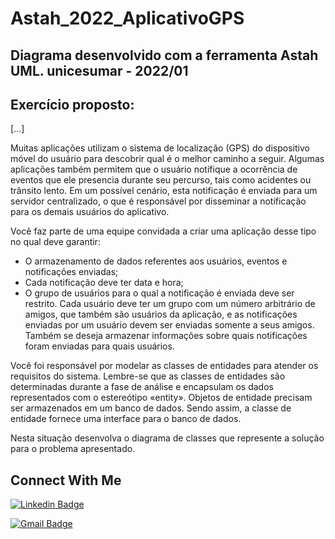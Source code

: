 # Astah_2022_AplicativoGPS
Diagrama desenvolvido com a ferramenta Astah UML. unicesumar - 2022/01
---

## Exercício proposto:
[...]

Muitas aplicações utilizam o sistema de localização (GPS) do dispositivo móvel do usuário para descobrir qual é o melhor caminho a seguir. Algumas aplicações também permitem que o usuário notifique a ocorrência de eventos que ele presencia durante seu percurso, tais como acidentes ou trânsito lento. Em um possível cenário, esta notificação é enviada para um servidor centralizado, o que é responsável por disseminar a notificação para os demais usuários do aplicativo.

Você faz parte de uma equipe convidada a criar uma aplicação desse tipo no qual deve garantir:
- O armazenamento de dados referentes aos usuários, eventos e notificações enviadas;
- Cada notificação deve ter data e hora;
- O grupo de usuários para o qual a notificação é enviada deve ser restrito. Cada usuário deve ter um grupo com um número arbitrário de amigos, que também são usuários da aplicação, e as notificações enviadas por um usuário devem ser enviadas somente a seus amigos. Também se deseja armazenar informações sobre quais notificações foram enviadas para quais usuários.

Você foi responsável por modelar as classes de entidades para atender os requisitos do sistema. Lembre-se que as classes de entidades são determinadas durante a fase de análise e encapsulam os dados representados com o estereótipo «entity». Objetos de entidade precisam ser armazenados em um banco de dados. Sendo assim, a classe de entidade fornece uma interface para o banco de dados.

Nesta situação desenvolva o diagrama de classes que represente a solução para o problema apresentado.

## Connect With Me

[![Linkedin Badge](https://img.shields.io/badge/-LinkedIn-blue?style=flat-square&logo=Linkedin&logoColor=white&link=https:https://www.linkedin.com/in/eduardo-w-ungefehr-838226101/)](https://www.linkedin.com/in/eduardo-w-ungefehr-838226101/)

[![Gmail Badge](https://img.shields.io/badge/-Gmail-c14438?style=flat-square&logo=Gmail&logoColor=white&link=mailto:eduardowubr@gmail.com)](mailto:eduardowubr@gmail.com)
